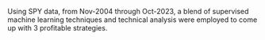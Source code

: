 Using SPY data, from Nov-2004 through Oct-2023, a blend of supervised machine learning techniques and technical analysis were employed to come up with 3 profitable strategies.
